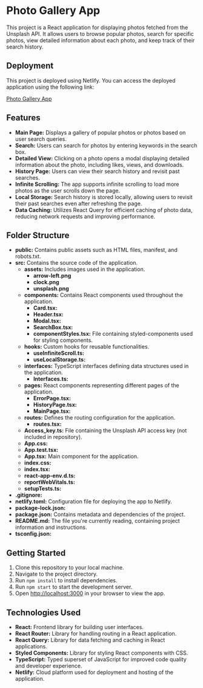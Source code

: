 # Photo Gallery App

This project is a React application for displaying photos fetched from the Unsplash API. It allows users to browse popular photos, search for specific photos, view detailed information about each photo, and keep track of their search history.

## Deployment

This project is deployed using Netlify. You can access the deployed application using the following link:

[Photo Gallery App](<https://sweeft-project-photo-gallery.netlify.app/>)

## Features

- **Main Page:** Displays a gallery of popular photos or photos based on user search queries.
- **Search:** Users can search for photos by entering keywords in the search box.
- **Detailed View:** Clicking on a photo opens a modal displaying detailed information about the photo, including likes, views, and downloads.
- **History Page:** Users can view their search history and revisit past searches.
- **Infinite Scrolling:** The app supports infinite scrolling to load more photos as the user scrolls down the page.
- **Local Storage:** Search history is stored locally, allowing users to revisit their past searches even after refreshing the page.
- **Data Caching:** Utilizes React Query for efficient caching of photo data, reducing network requests and improving performance.

## Folder Structure

- **public:** Contains public assets such as HTML files, manifest, and robots.txt.
- **src:** Contains the source code of the application.
  - **assets:** Includes images used in the application.
    - **arrow-left.png**
    - **clock.png**
    - **unsplash.png**
  - **components:** Contains React components used throughout the application.
    - **Card.tsx:** 
    - **Header.tsx:** 
    - **Modal.tsx:**
    - **SearchBox.tsx:** 
    - **componentStyles.tsx:** File containing styled-components used for styling components.
  - **hooks:** Custom hooks for reusable functionalities.
    - **useInfiniteScroll.ts:** 
    - **useLocalStorage.ts:**
  - **interfaces:** TypeScript interfaces defining data structures used in the application.
    - **Interfaces.ts:** 
  - **pages:** React components representing different pages of the application.
    - **ErrorPage.tsx:** 
    - **HistoryPage.tsx:** 
    - **MainPage.tsx:** 
  - **routes:** Defines the routing configuration for the application.
    - **routes.tsx:** 
  - **Access_key.ts:** File containing the Unsplash API access key (not included in repository).
  - **App.css:** 
  - **App.test.tsx:** 
  - **App.tsx:** Main component for the application.
  - **index.css:** 
  - **index.tsx:** 
  - **react-app-env.d.ts:** 
  - **reportWebVitals.ts:** 
  - **setupTests.ts:** 
- **.gitignore:** 
- **netlify.toml:** Configuration file for deploying the app to Netlify.
- **package-lock.json:** 
- **package.json:** Contains metadata and dependencies of the project.
- **README.md:** The file you're currently reading, containing project information and instructions.
- **tsconfig.json:** 


## Getting Started

1. Clone this repository to your local machine.
2. Navigate to the project directory.
3. Run `npm install` to install dependencies.
4. Run `npm start` to start the development server.
5. Open [http://localhost:3000](http://localhost:3000) in your browser to view the app.

## Technologies Used

- **React:** Frontend library for building user interfaces.
- **React Router:** Library for handling routing in a React application.
- **React Query:** Library for data fetching and caching in React applications.
- **Styled Components:** Library for styling React components with CSS.
- **TypeScript:** Typed superset of JavaScript for improved code quality and developer experience.
- **Netlify:** Cloud platform used for deployment and hosting of the application.
